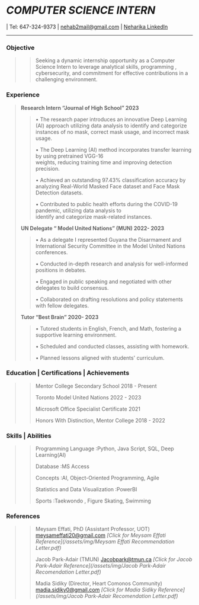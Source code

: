 # _COMPUTER SCIENCE INTERN_
| Tel: 647-324-9373 | nehab2mail@gmail.com | [Neharika LinkedIn](https://www.linkedin.com/in/neharika-boddakayala-99937b284/)
***
### Objective
>> Seeking a dynamic internship opportunity as a Computer Science Intern to leverage analytical skills,
programming , cybersecurity, and commitment for effective contributions in a challenging environment.

### Experience
  > **Research Intern  “Journal of High School”              2023**
   >> •	The research paper introduces an innovative Deep Learning (AI) approach utilizing data analysis 
        to identify and categorize instances of no mask, correct mask usage, and incorrect mask usage.
>   > 
  >>  •	The Deep Learning (AI) method incorporates transfer learning by using pretrained VGG-16    
        weights, reducing training time and improving detection precision.
>   > 
  >>  •	Achieved an outstanding 97.43% classification accuracy by analyzing Real-World Masked Face 
        dataset and Face Mask Detection datasets.
>   > 
  >>  •	Contributed to public health efforts during the COVID-19 pandemic, utilizing data analysis to   
        identify and categorize mask-related instances.  	
>   >
>   > 
> **UN Delegate   “ Model United Nations”  (MUN)              2022- 2023**
 >>  •	As a delegate I represented Guyana the Disarmament and International Security Committee in 
        the   Model United Nations conferences.
> >  
 >>  •	Conducted in-depth research and analysis for well-informed positions in debates.
> > 
 >>  •	Engaged in public speaking and negotiated with other delegates to build consensus.
> > 
 >>  •	Collaborated on drafting resolutions and policy statements with fellow delegates.
>   >
>   > 
> **Tutor   “Best Brain”                                  2020- 2023**
 >>  •	Tutored students in English, French, and Math, fostering a supportive learning environment.
> > 
 >>  •	Scheduled and conducted classes, assisting with homework.
> > 
 >>  •	Planned lessons aligned with students' curriculum.

### Education | Certifications | Achievements
 >>  Mentor College Secondary School                        2018 - Present
> > 
 >>  Toronto Model United Nations                       2022 - 2023
> > 
 >>  Microsoft Office Specialist Certificate                2021
> > 
 >>  Honors With Distinction, Mentor College               2018 - 2022    

### Skills | Abilities
 >>  Programming Language  :Python, Java Script, SQL, Deep Learning(AI)
> > 
 >>  Database  :MS Access
> > 
 >>  Concepts  :AI, Object-Oriented Programming, Agile
> > 
 >>  Statistics and Data Visualization  :PowerBI
> > 
 >>  Sports  :Taekwondo , Figure Skating, Swimming  
 
### References
 >>  Meysam Effati, PhD (Assistant Professor, UOT)  meysameffati20@gmail.com
 >> *[Click for Meysam Effati Reference](/assets/img/Meysam Effati Recommendation Letter.pdf)*
> >                    
 >>  Jacob Park-Adair  (TMUN) Jacobpark@tmun.ca
>> *[Click for Jacob Park-Adair Reference](/assets/img/Jacob Park-Adair Recomendation Letter.pdf)*
> >                       
 >>  Madia Sidiky (Director, Heart Comonos Community) madia.sidiky0@gmail.com
>> *[Click for Madia Sidiky Reference](/assets/img/Jacob Park-Adair Recomendation Letter.pdf)*


